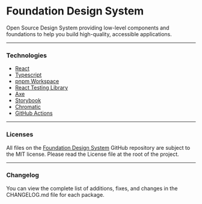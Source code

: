 # Foundation Design System

Open Source Design System providing low-level components and foundations to help you build high-quality, accessible applications.

---

### Technologies

<ul>
    <li>
        <a href='https://react.dev/'>React</a>
    </li>
    <li>
        <a href='https://www.typescriptlang.org/'>Typescript</a>
    </li>
    <li>
        <a href=''>pnpm Workspace</a>
    </li>
    <li>
        <a href='https://testing-library.com/docs'>React Testing Library</a>
    </li>
    <li>
        <a href='https://www.deque.com/axe/'>Axe</a>
    </li>
    <li>
        <a href='https://storybook.js.org/'>Storybook</a>
    </li>
    <li>
        <a href='https://www.chromatic.com/'>Chromatic</a>
    </li>
    <li>
        <a href='https://github.com/features/actions'>GitHub Actions</a>
    </li>
</ul>

---

### Licenses

All files on the [Foundation Design System](https://github.com/foundation-ui/design-system) GitHub repository are subject to the MIT license. Please read the License file at the root of the project.

---

### Changelog

You can view the complete list of additions, fixes, and changes in the CHANGELOG.md file for each package.
